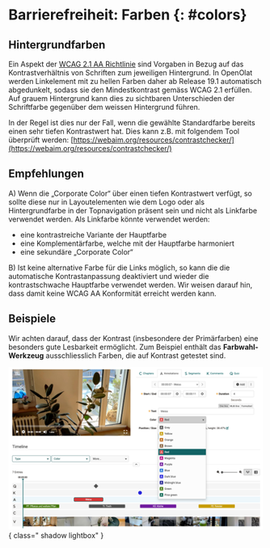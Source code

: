 # Barrierefreiheit: Farben {: #colors}


## Hintergrundfarben

Ein Aspekt der [WCAG 2.1 AA Richtlinie](https://www.w3.org/TR/WCAG21/) sind Vorgaben in Bezug auf das Kontrastverhältnis von Schriften zum jeweiligen Hintergrund. In OpenOlat werden Linkelement mit zu hellen Farben daher ab Release 19.1 automatisch abgedunkelt, sodass sie den Mindestkontrast gemäss WCAG 2.1 erfüllen. Auf grauem Hintergrund kann dies zu sichtbaren Unterschieden der Schriftfarbe gegenüber dem weissen Hintergrund führen. 

In der Regel ist dies nur der Fall, wenn die gewählte Standardfarbe bereits einen sehr tiefen Kontrastwert hat. Dies kann z.B. mit folgendem Tool überprüft werden: 
[https://webaim.org/resources/contrastchecker/](https://webaim.org/resources/contrastchecker/)



## Empfehlungen

A) Wenn die „Corporate Color“ über einen tiefen Kontrastwert verfügt, so sollte diese nur in Layoutelementen wie dem Logo oder als Hintergrundfarbe in der Topnavigation präsent sein und nicht als Linkfarbe verwendet werden. Als Linkfarbe könnte verwendet werden: 

- eine kontrastreiche Variante der Hauptfarbe 
- eine Komplementärfarbe, welche mit der Hauptfarbe harmoniert
- eine sekundäre „Corporate Color“ 

B) Ist keine alternative Farbe für die Links möglich, so kann die die automatische Kontrastanpassung deaktiviert und wieder die kontrastschwache Hauptfarbe verwendet werden. Wir weisen darauf hin, dass damit keine WCAG AA Konformität erreicht werden kann. 


## Beispiele

Wir achten darauf, dass der Kontrast (insbesondere der Primärfarben) eine besonders gute Lesbarkeit ermöglicht. Zum Beispiel enthält das **Farbwahl-Werkzeug** ausschliesslich Farben, die auf Kontrast getestet sind.

![accessability_color_chooser_v1_de.png](assets/accessability_color_chooser_v1_de.png){ class=" shadow lightbox" }
